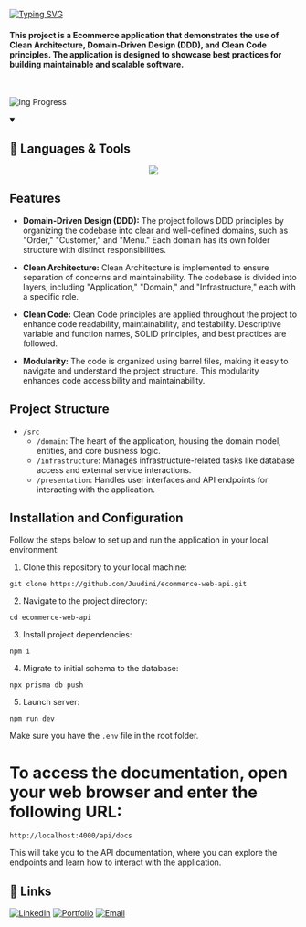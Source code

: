 [![Typing SVG](https://readme-typing-svg.demolab.com?font=Fira+Code&weight=800&size=52&duration=2500&pause=600&color=1AF7F5&center=true&vCenter=true&repeat=false&random=false&width=1800&lines=ECOMMERCE+API++with+Clean+Architecture+DDD+and+Clean+Code)](https://git.io/typing-svg)

#### This project is a Ecommerce application that demonstrates the use of Clean Architecture, Domain-Driven Design (DDD), and Clean Code principles. The application is designed to showcase best practices for building maintainable and scalable software.

<br>

![Ing Progress](https://img.shields.io/badge/Status-In%20Progress-yellow)

<details open> 
  <summary><h2>🧩 Languages & Tools</h2></summary>
    
<p align="center">
  <a href="https://skillicons.dev">
    <img src="https://skillicons.dev/icons?i=typescript,nodejs,express,postgresql,jest,postman&perline=9" />
  </a>
</p>
</details>

## Features

-   **Domain-Driven Design (DDD):** The project follows DDD principles by organizing the codebase into clear and well-defined domains, such as "Order," "Customer," and "Menu." Each domain has its own folder structure with distinct responsibilities.

-   **Clean Architecture:** Clean Architecture is implemented to ensure separation of concerns and maintainability. The codebase is divided into layers, including "Application," "Domain," and "Infrastructure," each with a specific role.

-   **Clean Code:** Clean Code principles are applied throughout the project to enhance code readability, maintainability, and testability. Descriptive variable and function names, SOLID principles, and best practices are followed.

-   **Modularity:** The code is organized using barrel files, making it easy to navigate and understand the project structure. This modularity enhances code accessibility and maintainability.

## Project Structure

-   `/src`
    -   `/domain`: The heart of the application, housing the domain model, entities, and core business logic.
    -   `/infrastructure`: Manages infrastructure-related tasks like database access and external service interactions.
    -   `/presentation`: Handles user interfaces and API endpoints for interacting with the application.

## Installation and Configuration

Follow the steps below to set up and run the application in your local environment:

1. Clone this repository to your local machine:

```
git clone https://github.com/Juudini/ecommerce-web-api.git
```

2. Navigate to the project directory:

```
cd ecommerce-web-api
```

3. Install project dependencies:

```
npm i
```

4. Migrate to initial schema to the database:

```
npx prisma db push
```

5. Launch server:

```
npm run dev
```

Make sure you have the `.env` file in the root folder.

# To access the documentation, open your web browser and enter the following URL:

```
http://localhost:4000/api/docs
```

This will take you to the API documentation, where you can explore the endpoints and learn how to interact with the application.

## 🔗 Links

<a href="https://www.linkedin.com/in/juandebandi/"><img alt="LinkedIn" title="LinkedIn" src="https://custom-icon-badges.demolab.com/badge/-LinkedIn-231b2e?style=for-the-badge&logoColor=F8D866&logo=LinkedIn"/></a>
<a href="https://juandebandi.dev/"><img alt="Portfolio" title="Portfolio" src="https://custom-icon-badges.demolab.com/badge/-|Portfolio-1F222E?style=for-the-badge&logoColor=F8D866&logo=link-external"/></a>
<a href="mailto:juudinidev@gmail.com">
<img src="https://custom-icon-badges.demolab.com/badge/-Email-231b2e?style=for-the-badge&logoColor=F8D866&logo=gmail" alt="Email">
</a>
